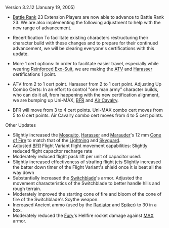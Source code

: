 Version 3.2.12 (January 19, 2005)

- [Battle Rank](../terminology/Battle_Rank.md) 23 Extension Players are now able
  to advance to Battle Rank 23. We are also implementing the following
  adjustment to help with the new range of advancement.

<!-- -->

- Recertification To facilitate existing characters restructuring their
  character build with these changes and to prepare for their continued
  advancement, we will be clearing everyone's certifications with this update.

<!-- -->

- More 1 cert options: In order to facilitate easier travel, especially while
  wearing [Reinforced Exo-Suit](../armor/Reinforced_Exo-Suit.md), we are making
  the [ATV](../vehicles/ATV.md) and [Harasser](../vehicles/Harasser.md)
  certifications 1 point.

<!-- -->

- ATV from 2 to 1 cert point. Harasser from 2 to 1 cert point. Adjusting Up
  Combo Certs: In an effort to control "one man army" character builds, who can
  do it all, from happening with the new certification alignment, we are bumping
  up Uni-MAX, [BFR](../vehicles/BattleFrame_Robotics.md) and
  [Air Cavalry](../terminology/Air_Cavalry.md).

<!-- -->

- BFR will move from 3 to 4 cert points. Uni-MAX combo cert moves from 5 to 6
  cert points. Air Cavalry combo cert moves from 4 to 5 cert points.

Other Updates

- Slightly increased the [Mosquito](../vehicles/Mosquito.md),
  [Harasser](../vehicles/Harasser.md) and [Marauder](../vehicles/Marauder.md)'s
  12 mm [Cone of Fire](../terminology/Cone_of_fire.md) to match that of the
  [Lightning](../vehicles/Lightning.md) and [Skyguard](../vehicles/Skyguard.md).
- Adjusted [BFR](../vehicles/BattleFrame_Robotics.md) Flight Variant flight
  movement capabilities: Slightly reduced flight capacitor recharge rate
- Moderately reduced flight pack lift per unit of capacitor used.
- Slightly increased effectiveness of strafing flight jets Slightly increased
  the batter down timer of the Flight Variant's shield once it is beat all the
  way down
- Substantially increased the [Switchblade](../items/Switchblade.md)'s armor.
  Adjusted the movement characteristics of the Switchblade to better handle
  hills and rough terrain.
- Moderately improved the starting cone of fire and bloom of the cone of fire of
  the Switchblade's Scythe weapon.
- Increased Ancient ammo (used by the [Radiator](../weapons/Radiator.md) and
  [Spiker](../weapons/Spiker.md)) to 30 in a box.
- Moderately reduced the [Fury](../vehicles/Fury.md)'s Hellfire rocket damage
  against [MAX](../items/Mechanized_Assault_Exo-Suit.md) armor.


